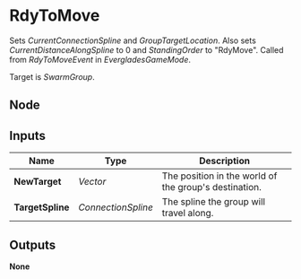 # RdyToMove
Sets *CurrentConnectionSpline* and *GroupTargetLocation*. Also sets *CurrentDistanceAlongSpline*
to 0 and *StandingOrder* to "RdyMove". Called from *RdyToMoveEvent* in *EvergladesGameMode*.  

Target is *SwarmGroup*.  

## Node

## Inputs
|Name               |Type               |Description                                            |
|-------------------|-------------------|-------------------------------------------------------|
|**NewTarget**      |*Vector*           |The position in the world of the group's destination.  |
|**TargetSpline**   |*ConnectionSpline* |The spline the group will travel along.                |

## Outputs
**None**